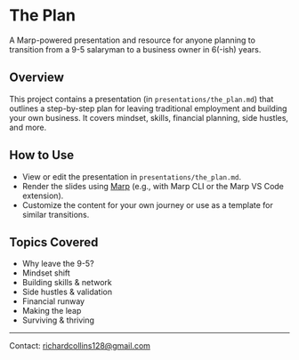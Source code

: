 # The Plan

A Marp-powered presentation and resource for anyone planning to transition from a 9-5 salaryman to a business owner in 6(-ish) years.

## Overview

This project contains a presentation (in `presentations/the_plan.md`) that outlines a step-by-step plan for leaving traditional employment and building your own business. It covers mindset, skills, financial planning, side hustles, and more.

## How to Use

- View or edit the presentation in `presentations/the_plan.md`.
- Render the slides using [Marp](https://marp.app/) (e.g., with Marp CLI or the Marp VS Code extension).
- Customize the content for your own journey or use as a template for similar transitions.

## Topics Covered
- Why leave the 9-5?
- Mindset shift
- Building skills & network
- Side hustles & validation
- Financial runway
- Making the leap
- Surviving & thriving

---

Contact: richardcollins128@gmail.com
